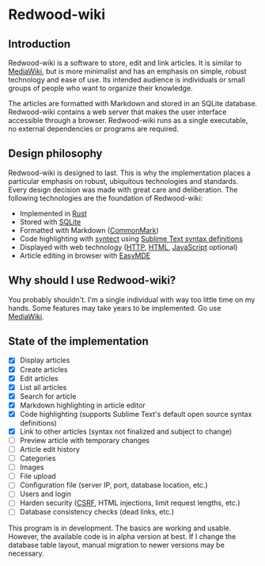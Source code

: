# Redwood-wiki

## Introduction

Redwood-wiki is a software to store, edit and link articles. It is similar to [MediaWiki](https://www.mediawiki.org/wiki/MediaWiki), but is more minimalist and has an emphasis on simple, robust technology and ease of use. Its intended audience is individuals or small groups of people who want to organize their knowledge.

The articles are formatted with Markdown and stored in an SQLite database. Redwood-wiki contains a web server that makes the user interface accessible through a browser. Redwood-wiki runs as a single executable, no external dependencies or programs are required.

## Design philosophy

Redwood-wiki is designed to last. This is why the implementation places a particular emphasis on robust, ubiquitous technologies and standards. Every design decision was made with great care and deliberation. The following technologies are the foundation of Redwood-wiki:

- Implemented in [Rust](https://www.rust-lang.org/)
- Stored with [SQLite](https://sqlite.org/)
- Formatted with Markdown ([CommonMark](https://commonmark.org/))
- Code highlighting with [syntect](https://github.com/trishume/syntect) using [Sublime Text syntax definitions](https://www.sublimetext.com/docs/syntax.html#include-syntax)
- Displayed with web technology ([HTTP](https://en.wikipedia.org/wiki/Hypertext_Transfer_Protocol), [HTML](https://en.wikipedia.org/wiki/HTML), [JavaScript](https://en.wikipedia.org/wiki/JavaScript) optional)
- Article editing in browser with [EasyMDE](https://github.com/Ionaru/easy-markdown-editor)

## Why should I use Redwood-wiki?

You probably shouldn't. I'm a single individual with way too little time on my hands. Some features may take years to be implemented. Go use [MediaWiki](https://www.mediawiki.org/wiki/MediaWiki).

## State of the implementation

- [x] Display articles
- [x] Create articles
- [x] Edit articles
- [x] List all articles
- [x] Search for article
- [x] Markdown highlighting in article editor
- [x] Code highlighting (supports Sublime Text's default open source syntax definitions)
- [x] Link to other articles (syntax not finalized and subject to change)
- [ ] Preview article with temporary changes
- [ ] Article edit history
- [ ] Categories
- [ ] Images
- [ ] File upload
- [ ] Configuration file (server IP, port, database location, etc.)
- [ ] Users and login
- [ ] Harden security ([CSRF](https://en.wikipedia.org/wiki/Cross-site_request_forgery), HTML injections, limit request lengths, etc.)
- [ ] Database consistency checks (dead links, etc.)

This program is in development. The basics are working and usable. However, the available code is in alpha version at best. If I change the database table layout, manual migration to newer versions may be necessary.
